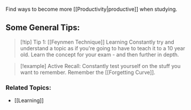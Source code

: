Find ways to become more [[Productivity|productive]] when studying. 

## Some General Tips:
> [!tip] Tip 1: [[Feynmen Technique]] Learning
> Constantly try and understand a topic as if you're going to have to teach it to a 10 year old. Learn the concept for your exam - and then further in depth.  

> [!example] Active Recall:
> Constantly test yourself on the stuff you want to remember. Remember the [[Forgetting Curve]]. 


### Related Topics:
- [[Learning]]